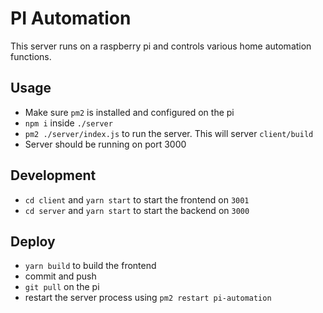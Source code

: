 # PI Automation

This server runs on a raspberry pi and controls various home automation functions.

## Usage
* Make sure `pm2` is installed and configured on the pi
* `npm i` inside `./server`
* `pm2 ./server/index.js` to run the server. This will server `client/build`
* Server should be running on port 3000

## Development
* `cd client` and `yarn start` to start the frontend on `3001`
* `cd server` and `yarn start` to start the backend on `3000`

## Deploy
* `yarn build` to build the frontend
* commit and push
* `git pull` on the pi
* restart the server process using `pm2 restart pi-automation`